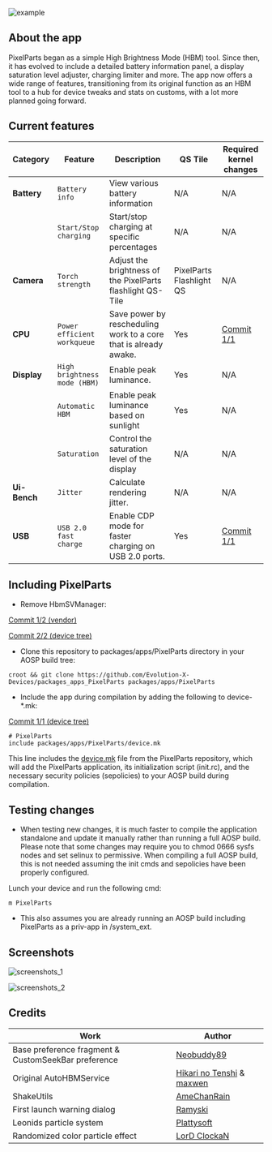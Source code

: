 ![example](https://raw.githubusercontent.com/Evolution-X-Devices/packages_apps_PixelParts/tiramisu/PixelParts.png)

## About the app

PixelParts began as a simple High Brightness Mode (HBM) tool. Since then, it has evolved to include a detailed battery information panel, a display saturation level adjuster, charging limiter and more. The app now offers a wide range of features, transitioning from its original function as an HBM tool to a hub for device tweaks and stats on customs, with a lot more planned going forward.

## Current features

| Category | Feature | Description | QS Tile | Required kernel changes |
| --- | --- | --- | --- | --- |
| **Battery** | `Battery info` | View various battery information | N/A |N/A |
| | `Start/Stop charging` | Start/stop charging at specific percentages | N/A | N/A |
| **Camera** | `Torch strength` | Adjust the brightness of the PixelParts flashlight QS-Tile | PixelParts Flashlight QS | N/A |
| **CPU** | `Power efficient workqueue` | Save power by rescheduling work to a core that is already awake. | Yes | [Commit 1/1](https://github.com/Evolution-X-Devices/kernel_google_gs101/commit/3a9c9c32cf09ba99024e3803f395249ecc19c87b) |
| **Display** | `High brightness mode (HBM)` | Enable peak luminance. | Yes | N/A |
|  | `Automatic HBM` | Enable peak luminance based on sunlight | Yes | N/A |
|  | `Saturation` | Control the saturation level of the display | N/A | N/A |
| **Ui-Bench** | `Jitter` | Calculate rendering jitter. | N/A | N/A |
| **USB** | `USB 2.0 fast charge` | Enable CDP mode for faster charging on USB 2.0 ports. | Yes | [Commit 1/1](https://github.com/Evolution-X-Devices/kernel_google_gs101/commit/dcbfcd76bdc5d72e16f85fd8a48de6afa8804b61) |


## Including PixelParts

- Remove HbmSVManager:

[Commit 1/2 (vendor)](https://gitlab.com/EvoX/vendor_google_bluejay/-/commit/eb75035610983f92f2f7d2f245ba3aaea1664548)

[Commit 2/2 (device tree)](https://github.com/Evolution-X-Devices/device_google_bluejay/commit/6f905d723d22a9df8de3627958196f515b54add5)

- Clone this repository to packages/apps/PixelParts directory in your AOSP build tree:

```
croot && git clone https://github.com/Evolution-X-Devices/packages_apps_PixelParts packages/apps/PixelParts
```

- Include the app during compilation by adding the following to device-*.mk:

[Commit 1/1 (device tree)](https://github.com/Evolution-X-Devices/device_google_bluejay/commit/6822dabe27de84fb7d52e85cb34d9a71c14d1112)

```
# PixelParts
include packages/apps/PixelParts/device.mk
```

This line includes the [device.mk](https://github.com/Evolution-X-Devices/packages_apps_PixelParts/blob/tiramisu/device.mk) file from the PixelParts repository, which will add the PixelParts application, its initialization script (init.rc), and the necessary security policies (sepolicies) to your AOSP build during compilation.

## Testing changes

- When testing new changes, it is much faster to compile the application standalone and update it manually rather than running a full AOSP build. Please note that some changes may require you to chmod 0666 sysfs nodes and set selinux to permissive. When compiling a full AOSP build, this is not needed assuming the init cmds and sepolicies have been properly configured.

Lunch your device and run the following cmd:

```
m PixelParts
```
- This also assumes you are already running an AOSP build including PixelParts as a priv-app in /system_ext.

## Screenshots
![screenshots_1](https://raw.githubusercontent.com/Evolution-X-Devices/packages_apps_PixelParts/tiramisu/screenshots_1.png)

![screenshots_2](https://raw.githubusercontent.com/Evolution-X-Devices/packages_apps_PixelParts/tiramisu/screenshots_2.png)


## Credits

| Work                                                        | Author                                                                     |
| ----------------------------------------------------------- | --------------------------------------------------------------------------- |
| Base preference fragment & CustomSeekBar preference         | [Neobuddy89](https://forum.xda-developers.com/m/neobuddy89.3795148/)        |
| Original AutoHBMService                                     | [Hikari no Tenshi](https://forum.xda-developers.com/m/hikari-no-tenshi.4337348/) & [maxwen](https://forum.xda-developers.com/m/maxwen.4683552/) |
| ShakeUtils                                                  | [AmeChanRain](https://github.com/AmeChanRain)                               |
| First launch warning dialog                                 | [Ramyski](https://forum.xda-developers.com/m/ramyski.8538037/)               |
| Leonids particle system                                     | [Plattysoft](https://github.com/plattysoft)                                 |
| Randomized color particle effect                            | [LorD ClockaN](https://forum.xda-developers.com/m/lord-clockan.1184673/)    |
